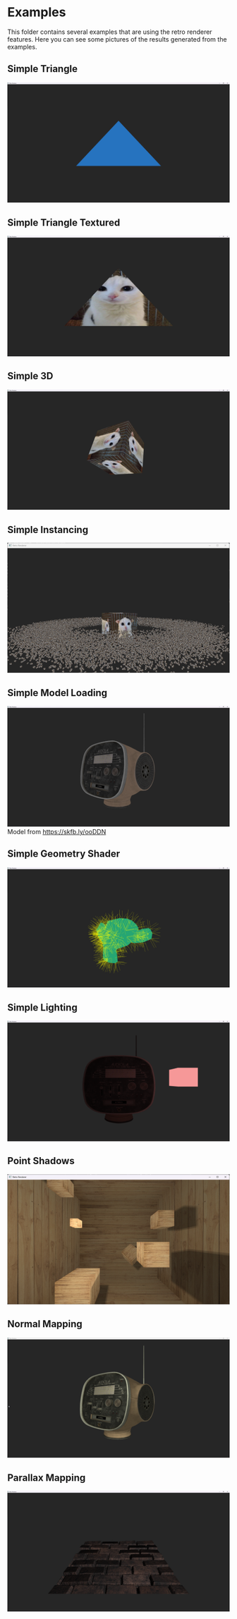 # Examples

This folder contains several examples that are using the retro renderer features. Here you can see some pictures of the results generated from the examples.

## Simple Triangle

![simple-triangle](../assets/example-projects/simple-triangle-example.png)

## Simple Triangle Textured

![simple-triangle-textured](../assets/example-projects/simple-triangle-textured-example.png)

## Simple 3D

![simple-3d](../assets/example-projects/simple-3d-example.png)

## Simple Instancing

![simple-instancing](../assets/example-projects/simple-instancing-example.png)

## Simple Model Loading

![simple-model-loading](../assets/example-projects/simple-model-loading-example.png)
Model from <https://skfb.ly/ooDDN>

## Simple Geometry Shader

![simple-geometry-shader](../assets/example-projects/simple-geometry-shader-example.png)

## Simple Lighting

![simple-lighting](../assets/example-projects/simple-lighting-example.png)

## Point Shadows

![point-shadows](../assets/example-projects/point-shadows-example.png)

## Normal Mapping

![normal-mapping](../assets/example-projects/normal-mapping-example.png)

## Parallax Mapping

![parallax-mapping](../assets/example-projects/parallax-mapping-example.png)

